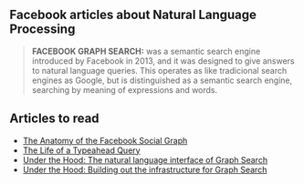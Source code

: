 ## Facebook articles about Natural Language Processing

> **FACEBOOK GRAPH SEARCH:** was a semantic search engine introduced by Facebook in 2013, and it was designed to give answers to natural language queries. This operates as like tradicional search engines as Google, but is distinguished as a semantic search engine, searching by meaning of expressions and words.

## Articles to read

- [The Anatomy of the Facebook Social Graph](https://arxiv.org/pdf/1111.4503.pdf)
- [The Life of a Typeahead Query](https://code.fb.com/web/the-life-of-a-typeahead-query/)
- [Under the Hood: The natural language interface of Graph Search](https://code.fb.com/web/under-the-hood-the-natural-language-interface-of-graph-search/)
- [Under the Hood: Building out the infrastructure for Graph Search](https://code.fb.com/core-data/under-the-hood-building-out-the-infrastructure-for-graph-search/)